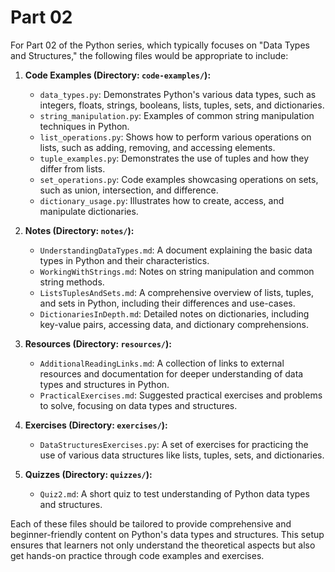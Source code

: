 # Part 02

For Part 02 of the Python series, which typically focuses on "Data Types and Structures," the following files would be appropriate to include:

1. **Code Examples (Directory: `code-examples/`):**
   - `data_types.py`: Demonstrates Python's various data types, such as integers, floats, strings, booleans, lists, tuples, sets, and dictionaries.
   - `string_manipulation.py`: Examples of common string manipulation techniques in Python.
   - `list_operations.py`: Shows how to perform various operations on lists, such as adding, removing, and accessing elements.
   - `tuple_examples.py`: Demonstrates the use of tuples and how they differ from lists.
   - `set_operations.py`: Code examples showcasing operations on sets, such as union, intersection, and difference.
   - `dictionary_usage.py`: Illustrates how to create, access, and manipulate dictionaries.

2. **Notes (Directory: `notes/`):**
   - `UnderstandingDataTypes.md`: A document explaining the basic data types in Python and their characteristics.
   - `WorkingWithStrings.md`: Notes on string manipulation and common string methods.
   - `ListsTuplesAndSets.md`: A comprehensive overview of lists, tuples, and sets in Python, including their differences and use-cases.
   - `DictionariesInDepth.md`: Detailed notes on dictionaries, including key-value pairs, accessing data, and dictionary comprehensions.

3. **Resources (Directory: `resources/`):**
   - `AdditionalReadingLinks.md`: A collection of links to external resources and documentation for deeper understanding of data types and structures in Python.
   - `PracticalExercises.md`: Suggested practical exercises and problems to solve, focusing on data types and structures.

4. **Exercises (Directory: `exercises/`):**
   - `DataStructuresExercises.py`: A set of exercises for practicing the use of various data structures like lists, tuples, sets, and dictionaries.

5. **Quizzes (Directory: `quizzes/`):**
   - `Quiz2.md`: A short quiz to test understanding of Python data types and structures.

Each of these files should be tailored to provide comprehensive and beginner-friendly content on Python's data types and structures. This setup ensures that learners not only understand the theoretical aspects but also get hands-on practice through code examples and exercises.
